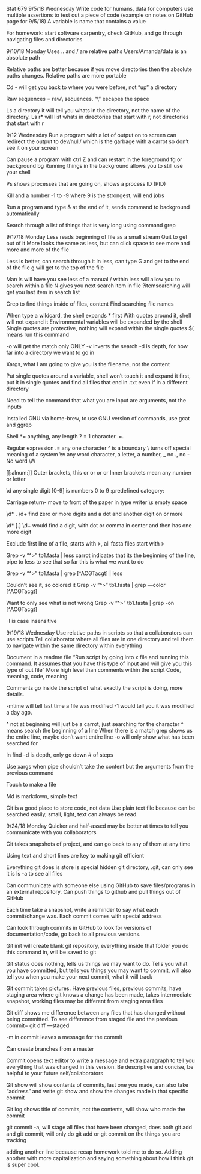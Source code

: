 Stat 679 9/5/18 Wednesday
Write code for humans, data for computers
use multiple assertions to test out a piece of code (example on notes on GitHub page for 9/5/18)
A variable is name that contains a value

For homework: start software carpentry, check GitHub, and go through navigating files and directories

9/10/18 Monday
Uses .. and / are relative paths
Users/Amanda/data is an absolute path

Relative paths are better because if you move directories then the absolute paths changes. Relative paths are more portable

Cd - will get you back to where you were before, not “up” a directory 

Raw sequences = raw\ sequences. “\” escapes the space

Ls a directory it will tell you whats in the directory, not the name of the directory. Ls r* will list whats in directories that start with r, not directories that start with r

9/12 Wednesday 
Run a program with a lot of output on to screen can redirect the output to dev/null/  which is the garbage with a carrot so don’t see it on your screen

Can pause a program with ctrl Z and can restart in the foreground fg or background bg
Running things in the background allows you to still use your shell

Ps shows processes that are going on, shows a process ID (PID)

Kill and a number -1 to -9 where 9 is the strongest, will end jobs

Run a program and type & at the end of it, sends command to background automatically 

Search through a list of things that is very long using command grep

9/17/18 Monday
Less reads beginning of file as a small stream
Quit to get out of it
More looks the same as less, but can click space to see more and more and more of the file

Less is better, can search through it 
In less, can type G and get to the end of the file g will get to the top of the file

Man ls will have you see less of a manual
 / within less will allow you to search within a file
N gives you next search item in file
?itemsearching will get you last item in search list

Grep to find things inside of files, content
Find searching file names

When type a wildcard, the shell expands * first
With quotes around it, shell will not expand it
Environmental variables will be expanded by the shell
Single quotes are protective, nothing will expand within the single quotes
$( means run this command

-o will get the match only ONLY
-v inverts the search
-d is depth, for how far into a directory we want to go in

Xargs, what I am going to give you is the filename, not the content

Put single quotes around a variable, shell won’t touch it and expand it first, put it in single quotes and find all files that end in .txt even if in a different directory

Need to tell the command that what you are input are arguments, not the inputs

Installed GNU via home-brew, to use GNU version of commands, use gcat and ggrep

Shell
*= anything, any length
? = 1 character
.=.

Regular expression
.= any one character
^ is a boundary
\ turns off special meaning of a system
\w any word character, a letter, a number, _ no ., no -
No word \W

[[:alnum:]]
Outer brackets, this or or or or
Inner brackets mean any number or letter

\d any single digit [0-9] is numbers 0 to 9
:predefined category:

Carriage return- move to front of the paper in type writer
\s empty space

\d* \.  \d+     find zero or more digits and a dot and another digit on or more

\d* [\.] \d+ would find a digit, with dot or comma in center and then has one more digit

Exclude first line of a file, starts with >, all fasta files start with >

Grep -v “^>” tb1.fasta | less
carrot indicates that its the beginning of the line, pipe to less to see that so far this is what we want to do

Grep -v “^>” tb1.fasta | grep [^ACGTacgt] | less
 
Couldn’t see it, so colored it
 Grep -v “^>” tb1.fasta | grep —color [^ACGTacgt] 

Want to only see what is not wrong
 Grep -v “^>” tb1.fasta | grep -on [^ACGTacgt]

-I is case insensitive 

9/19/18 Wednesday
Use relative paths in scripts so that a collaborators can use scripts
Tell collaborator where all files are in one directory and tell them to navigate within the same directory within everything

Document in a readme file
“Run script by going into x file and running this command. It assumes that you have this type of input and will give you this type of out file” 
More high level than comments within the script
Code, meaning, code, meaning

Comments go inside the script of what exactly the script is doing, more details.

-mtime will tell last time a file was modified -1 would tell you it was modified a day ago.

^ not at beginning will just be a carrot, just searching for the character
^ means search the beginning of a line
When there is a match grep shows us the entire line, maybe don’t want entire line
-o will only show what has been searched for
 
In find -d is depth, only go down # of steps 

Use xargs when pipe shouldn’t take the content but the arguments from the previous command

Touch to make a file

Md is markdown, simple text

Git is a good place to store code, not data
Use plain text file because can be searched easily, small, light, text can always be read. 

9/24/18 Monday
Quicker and half-assed may be better at times to tell you communicate with you collaborators 

Git takes snapshots of project, and can go back to any of them at any time

Using text and short lines are key to making git efficient

Everything git does is store is special hidden git directory, .git, can only see it is ls -a to see all files

Can communicate with someone else using GitHub to save files/programs in an external repository. Can push things to github and pull things out of GitHub

Each time take a snapshot, write a reminder to say what each commit/change was. Each commit comes with special address

Can look through commits in GitHub to look for versions of documentation/code, go back to all previous  versions. 

Git init will create blank git repository, everything inside that folder you do this command in, will be saved to git

Git status does nothing, tells us things we may want to do. Tells you what you have committed, but tells you things you may want to commit, will also tell you when you make your next commit, what it will track

Git commit takes pictures. Have previous files, previous commits, have staging area where git knows a change has been made, takes intermediate snapshot, working files may be different from staging area files

Git diff shows me difference between any files that has changed without being committed.
To see difference from staged file and the previous commit= git diff —staged

-m in commit leaves a message for the commit

Can create branches from a master 

Commit opens text editor to write a message and extra paragraph to tell you everything that was changed in this version. Be descriptive and concise, be helpful to your future self/collaborators

Git show will show contents of commits, last one you made, can also take “address” and write git show and show the changes made in that specific commit

Git log shows title of commits, not the contents, will show who made the commit

git commit -a, will stage all files that have been changed, does both git add and git commit, will only do git add or git commit on the things you are tracking

adding another line because recap homework told me to do so.
Adding another with more capitalization and saying something about how I think git is super cool. 